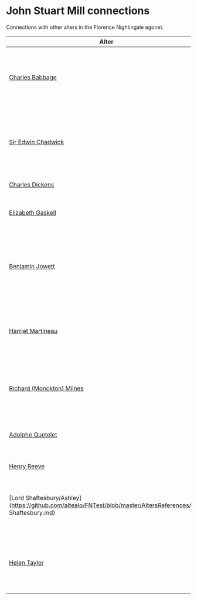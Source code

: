 # John Stuart Mill connections
Connections with other alters in the Florence Nightingale egonet.

| Alter  | Reference|
| ------------- |------------- |
| [Charles Babbage](https://github.com/altealo/FNTest/blob/master/AltersReferences/CharlesBabbage.md)|[*The history of science and technology.Series Three: The Papers of Charles Babbage, 1791-1871.*](http://www.ampltd.co.uk/collections_az/HistSc-3-1/highlights.aspx)|
| [Sir Edwin Chadwick](https://github.com/altealo/FNTest/blob/master/AltersReferences/EdwinChadwick.md)  |[McDonald, L. *Florence Nightingale on Society and Politics, Philosophy, Science, Education, and Literature.*](https://books.google.co.uk/books?id=6uR0CwAAQBAJ&pg=PA370&lpg=PA370&dq=BENJAMIN+JOWETT+AND+EDWIN+CHADWICK&source=bl&ots=_oof-_UJK8&sig=ACfU3U3grpNzY5zaZmDD9H9DMq6yEDDWIw&hl=en&sa=X&ved=2ahUKEwihv-CUgPzjAhWQRRUIHUK_CTYQ6AEwDnoECAYQAQ#v=onepage&q=BENJAMIN%20JOWETT%20AND%20EDWIN%20CHADWICK&f=false)|
| [Charles Dickens](https://github.com/altealo/FNTest/blob/master/AltersReferences/CharlesDickens.md)|[Slater, M. *Charles Dickens.*](https://books.google.co.uk/books?id=EeiVDwAAQBAJ&pg=PA421&lpg=PA421&dq=alexander+tulloch+on+dickens&source=bl&ots=XSTMzhqbGR&sig=ACfU3U1uq5KHIMzfEr8UgSKEd5Hnd48EKw&hl=en&sa=X&ved=2ahUKEwiT24_Vt9jlAhVhnVwKHZ3FAgwQ6AEwAnoECAYQAQ#v=snippet&q=Mill&f=false)|
| [Elizabeth Gaskell](https://github.com/altealo/FNTest/blob/master/AltersReferences/ElizabethGaskell.md)|[Schippers, M. *Elizabeth Gaskell, Citizen of the World: Civic Lessons.*](https://leicester.figshare.com/articles/Elizabeth_Gaskell_Citizen_of_the_World_Civic_Lessons/10243256)|
| [Benjamin Jowett](https://github.com/altealo/FNTest/blob/master/AltersReferences/BenjaminJowett.md)|[McDonald, L. *Florence Nightingale on Society and Politics, Philosophy, Science, Education and Literature.*](https://books.google.co.uk/books?id=6uR0CwAAQBAJ&pg=PA370&lpg=PA370&dq=BENJAMIN+JOWETT+AND+EDWIN+CHADWICK&source=bl&ots=_oof-_UJK8&sig=ACfU3U3grpNzY5zaZmDD9H9DMq6yEDDWIw&hl=en&sa=X&ved=2ahUKEwihv-CUgPzjAhWQRRUIHUK_CTYQ6AEwDnoECAYQAQ#v=onepage&q=BENJAMIN%20JOWETT%20AND%20EDWIN%20CHADWICK&f=false)|
| [Harriet Martineau](https://github.com/altealo/FNTest/blob/master/AltersReferences/HarrietMartineau.md)|[Mill, J.S. *The Collected Works of John Stuart Mill, Volume XIV - The Later Letters of John Stuart Mill 1849-1873 Part I.*](https://oll.libertyfund.org/titles/mill-the-collected-works-of-john-stuart-mill-volume-xiv-the-later-letters-1849-1873-part-i?q=John+stuart+mill#Mill_0223-14_1)|
| [Richard (Monckton) Milnes](https://github.com/altealo/FNTest/blob/master/AltersReferences/RichardMilnes.md)  |[Wemyss, T. *The life, letters, and friendships of Richard Monckton Milnes, first lord Houghton.*](https://archive.org/details/lifelettersandf09reidgoog/page/n534/mode/2up)|
| [Adolphe Quetelet](https://github.com/altealo/FNTest/blob/master/AltersReferences/AdolpheQuetelet.md)  |[Aldrich, J. *Probability, Statistics & Political Economy in Mill’s Logic.*](http://www.economics.soton.ac.uk/staff/aldrich/aldrich%20mill.pdf)|
| [Henry Reeve](https://github.com/altealo/FNTest/blob/master/AltersReferences/HenryReeve.md)|[Wikisource. *Henry Reeve (journalist).*](https://db0nus869y26v.cloudfront.net/en/Henry_Reeve_(journalist))|
| [Lord Shaftesbury/Ashley](https://github.com/altealo/FNTest/blob/master/AltersReferences/Lord Shaftesbury.md)|[Richardson, A. *Love and Eugenics in the Late Nineteenth Century: Rational Reproduction and the New Woman.*](https://books.google.co.uk/books?id=i3NWUXSZyIYC&pg=PA14&lpg=PA14&dq=Lord+Shaftesbury+eugenics&source=bl&ots=oyJOcRIEy2&sig=ACfU3U0uHfzku2u5fZd1mOPst63BSH2uEQ&hl=en&sa=X&ved=2ahUKEwjRyZW9-8rlAhWHRMAKHfkRDBUQ6AEwC3oECAgQAg#v=onepage&q=Lord%20Shaftesbury%20eugenics&f=false)|
| [Helen Taylor](https://github.com/altealo/FNTest/blob/master/AltersReferences/HelenTaylor.md)|[Mill, J.S. *The Collected Works of John Stuart Mill, Volume XVI - The Later Letters of John Stuart Mill 1849-1873 Part III .*](https://oll.libertyfund.org/titles/mill-the-collected-works-of-john-stuart-mill-volume-xvi-the-later-letters-1849-1873-part-iii/simple)|

